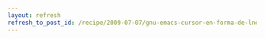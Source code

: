 ```yaml
---
layout: refresh
refresh_to_post_id: /recipe/2009-07-07/gnu-emacs-cursor-en-forma-de-lnea-vertical-delgada
---
```

